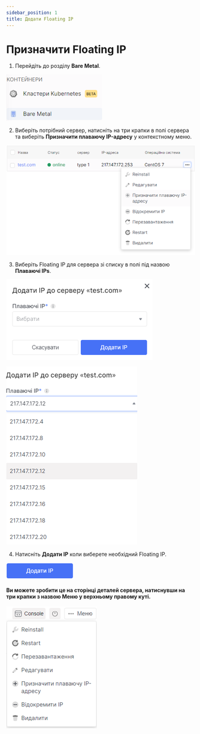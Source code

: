 ```yaml
---
sidebar_position: 1
title: Додати Floating IP
---
```


# Призначити Floating IP

1. Перейдіть до розділу **Bare Metal**.

![](../../img/bare-metal/base.png)

2. Виберіть потрібний сервер, натисніть на три крапки в полі сервера та виберіть **Призначити плаваючу IP-адресу** у контекстному меню.

![](../../img/bare-metal/add_floating_ip/1.png)

3. Виберіть Floating IP для сервера зі списку в полі під назвою **Плаваючі IPs**.

![](../../img/bare-metal/add_floating_ip/2.png)

![](../../img/bare-metal/add_floating_ip/3.png)

4. Натисніть **Додати IP** коли виберете необхідний Floating IP.

![](../../img/bare-metal/add_floating_ip/4.png)


#### Ви можете зробити це на сторінці деталей сервера, натиснувши на три крапки з назвою **Меню** у верхньому правому куті.

![](../../img/bare-metal/console/1.png)

